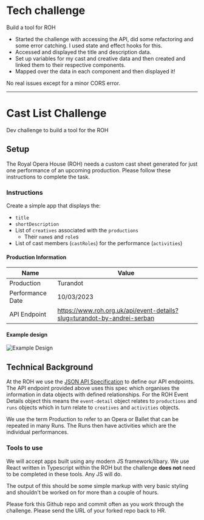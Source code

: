 # Tech challenge
Build a tool for ROH

- Started the challenge with accessing the API, did some refactoring and some error catching. I used state and effect hooks for this.
- Accessed and displayed the title and description data.
- Set up variables for my cast and creative data and then created and linked them to their respective components.
- Mapped over the data in each component and then displayed it!

No real issues except for a minor CORS error.

----------------------------
# Cast List Challenge

Dev challenge to build a tool for the ROH

## Setup

The Royal Opera House (ROH) needs a custom cast sheet generated for just one performance of an
upcoming production. Please follow these instructions to complete the task.

### Instructions

Create a simple app that displays the:

-   `title`
-   `shortDescription`
-   List of `creatives` associated with the `productions`
    -   Their `name`s and `role`s
-   List of cast members (`castRoles`) for the performance (`activities`)

#### Production Information

| Name             | Value                                                                   |
| ---------------- | ----------------------------------------------------------------------- |
| Production       | Turandot                                                                |
| Performance Date | 10/03/2023                                                              |
| API Endpoint     | https://www.roh.org.uk/api/event-details?slug=turandot-by-andrei-serban |

#### Example design

![Example Design](/images/cast-list-challenge.png "Example Design")

## Technical Background

At the ROH we use the [JSON API Specification](https://jsonapi.org/) to define our API endpoints.
The API endpoint provided above uses this spec which organises the information in data objects
with defined relationships. For the ROH Event Details object this means the `event-detail` object
relates to `productions` and `runs` objects which in turn relate to `creatives` and `activities`
objects.

We use the term Production to refer to an Opera or Ballet that can be repeated in many Runs. The
Runs then have activities which are the individual performances.

### Tools to use

We will accept apps built using any modern JS framework/libary. We use React written in Typescript
within the ROH but the challenge **does not** need to be completed in these tools. Any JS will do.

The output of this should be some simple markup with very basic styling and shouldn't be worked on
for more than a couple of hours.

Please fork this Github repo and commit often as you work through the challenge. Please send the
URL of your forked repo back to HR.
